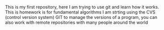 This is my first repository, here I am trying to use 
git and learn how it works.
This is homework is for fundamental algorithms 
I am strting using the CVS (control version system) GIT
to manage the versions of a program, you can also work with remote 
repositories with many people around the world
